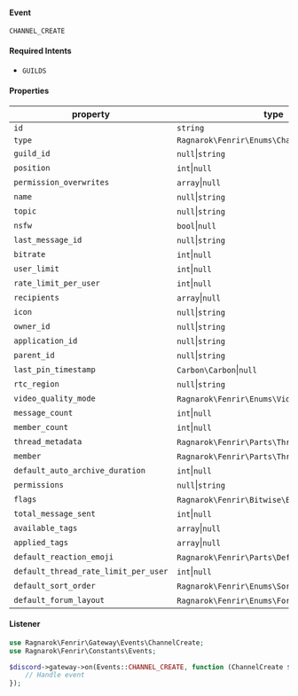 #### Event
`CHANNEL_CREATE`

#### Required Intents
- `GUILDS`

#### Properties
|property|type|
|--------|----|
|`id`|`string`|
|`type`|`Ragnarok\Fenrir\Enums\ChannelTypes`|
|`guild_id`|`null`&#124;`string`|
|`position`|`int`&#124;`null`|
|`permission_overwrites`|`array`&#124;`null`|
|`name`|`null`&#124;`string`|
|`topic`|`null`&#124;`string`|
|`nsfw`|`bool`&#124;`null`|
|`last_message_id`|`null`&#124;`string`|
|`bitrate`|`int`&#124;`null`|
|`user_limit`|`int`&#124;`null`|
|`rate_limit_per_user`|`int`&#124;`null`|
|`recipients`|`array`&#124;`null`|
|`icon`|`null`&#124;`string`|
|`owner_id`|`null`&#124;`string`|
|`application_id`|`null`&#124;`string`|
|`parent_id`|`null`&#124;`string`|
|`last_pin_timestamp`|`Carbon\Carbon`&#124;`null`|
|`rtc_region`|`null`&#124;`string`|
|`video_quality_mode`|`Ragnarok\Fenrir\Enums\VideoQualityMode`&#124;`null`|
|`message_count`|`int`&#124;`null`|
|`member_count`|`int`&#124;`null`|
|`thread_metadata`|`Ragnarok\Fenrir\Parts\ThreadMetadata`&#124;`null`|
|`member`|`Ragnarok\Fenrir\Parts\ThreadMember`&#124;`null`|
|`default_auto_archive_duration`|`int`&#124;`null`|
|`permissions`|`null`&#124;`string`|
|`flags`|`Ragnarok\Fenrir\Bitwise\Bitwise`&#124;`null`|
|`total_message_sent`|`int`&#124;`null`|
|`available_tags`|`array`&#124;`null`|
|`applied_tags`|`array`&#124;`null`|
|`default_reaction_emoji`|`Ragnarok\Fenrir\Parts\DefaultReaction`&#124;`null`|
|`default_thread_rate_limit_per_user`|`int`&#124;`null`|
|`default_sort_order`|`Ragnarok\Fenrir\Enums\SortOrderType`&#124;`null`|
|`default_forum_layout`|`Ragnarok\Fenrir\Enums\ForumLayoutType`&#124;`null`|

#### Listener
```php
use Ragnarok\Fenrir\Gateway\Events\ChannelCreate;
use Ragnarok\Fenrir\Constants\Events;

$discord->gateway->on(Events::CHANNEL_CREATE, function (ChannelCreate $event) {
    // Handle event
});
```
